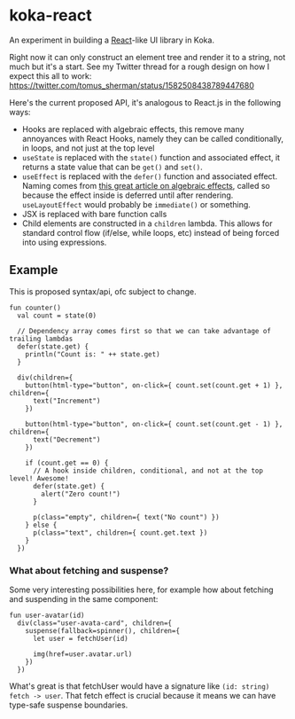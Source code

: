 # koka-react

An experiment in building a [React](https://github.com/facebook/react)-like UI library in Koka.

Right now it can only construct an element tree and render it to a string, not much but it's a start. See my Twitter thread for a rough design on how I expect this all to work: https://twitter.com/tomus_sherman/status/1582508438789447680

Here's the current proposed API, it's analogous to React.js in the following ways:

- Hooks are replaced with algebraic effects, this remove many annoyances with React Hooks, namely they can be called conditionally, in loops, and not just at the top level
- `useState` is replaced with the `state()` function and associated effect, it returns a state value that can be `get()` and `set()`.
- `useEffect` is replaced with the `defer()` function and associated effect. Naming comes from [this great article on algebraic effects](https://blog.reesew.io/algebraic-effects-for-react-developers), called so because the effect inside is deferred until after rendering. `useLayoutEffect` would probably be `immediate()` or something.
- JSX is replaced with bare function calls
- Child elements are constructed in a `children` lambda. This allows for standard control flow (if/else, while loops, etc) instead of being forced into using expressions.

## Example

This is proposed syntax/api, ofc subject to change.

```koka
fun counter()
  val count = state(0)

  // Dependency array comes first so that we can take advantage of trailing lambdas
  defer(state.get) {
    println("Count is: " ++ state.get)
  }

  div(children={
    button(html-type="button", on-click={ count.set(count.get + 1) }, children={
      text("Increment")
    })

    button(html-type="button", on-click={ count.set(count.get - 1) }, children={
      text("Decrement")
    })

    if (count.get == 0) {
      // A hook inside children, conditional, and not at the top level! Awesome!
      defer(state.get) {
        alert("Zero count!")
      }

      p(class="empty", children={ text("No count") })
    } else {
      p(class="text", children={ count.get.text })
    }
  })
```

### What about fetching and suspense?

Some very interesting possibilities here, for example how about fetching and suspending in the same component:

```koka
fun user-avatar(id)
  div(class="user-avata-card", children={
    suspense(fallback=spinner(), children={
      let user = fetchUser(id)

      img(href=user.avatar.url)
    })
  })
```

What's great is that fetchUser would have a signature like `(id: string) fetch -> user`. That fetch effect is crucial because it means we can have type-safe suspense boundaries.

